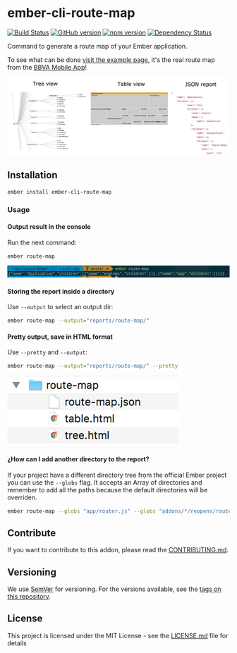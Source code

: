 # ember-cli-route-map

[![Build Status](https://travis-ci.org/BBVAEngineering/ember-cli-route-map.svg?branch=master)](https://travis-ci.org/BBVAEngineering/ember-cli-route-map)
[![GitHub version](https://badge.fury.io/gh/BBVAEngineering%2Fember-cli-route-map.svg)](https://badge.fury.io/gh/BBVAEngineering%2Fember-cli-route-map)
[![npm version](https://badge.fury.io/js/ember-cli-route-map.svg)](https://badge.fury.io/js/ember-cli-route-map)
[![Dependency Status](https://david-dm.org/BBVAEngineering/ember-cli-route-map.svg)](https://david-dm.org/BBVAEngineering/ember-cli-route-map)

Command to generate a route map of your Ember application.

To see what can be done [visit the example page](https://bbvaengineering.github.io/ember-cli-route-map/), it's the real route map from the [BBVA Mobile App](https://movil.bbva.es/)!

![ember-cli-route-map](https://raw.githubusercontent.com/BBVAEngineering/ember-cli-route-map/master/assets/ember-cli-route-map.jpg)

## Installation

```
ember install ember-cli-route-map
```

### Usage

#### Output result in the console

Run the next command:

```bash
ember route-map
```

![console](https://raw.githubusercontent.com/BBVAEngineering/ember-cli-route-map/master/assets/console.png)

#### Storing the report inside a directory

Use `--output` to select an output dir:

```bash
ember route-map --output="reports/route-map/"
```

#### Pretty output, save in HTML format

Use `--pretty` and `--output`:

```bash
ember route-map --output="reports/route-map/" --pretty
```

![console](https://raw.githubusercontent.com/BBVAEngineering/ember-cli-route-map/master/assets/reports.png)

#### ¿How can I add another directory to the report?

If your project have a different directory tree from the official Ember project you can use the `--globs` flag.
It accepts an Array of directories and remember to add all the paths because the default directories will be overriden.

```bash
ember route-map --globs "app/router.js" --globs "addons/*/reopens/router.js" --globs "lib/*/addon/routes/routes.js"
```

## Contribute

If you want to contribute to this addon, please read the [CONTRIBUTING.md](CONTRIBUTING.md).

## Versioning

We use [SemVer](http://semver.org/) for versioning. For the versions available, see the [tags on this repository](https://github.com/BBVAEngineering/ember-cli-remark/tags).

## License

This project is licensed under the MIT License - see the [LICENSE.md](LICENSE.md) file for details
